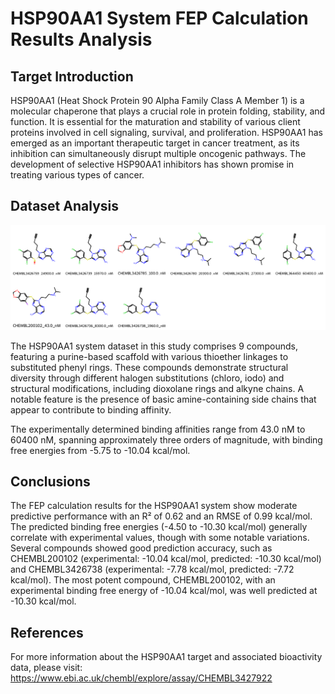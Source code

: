 # HSP90AA1 System FEP Calculation Results Analysis

## Target Introduction

HSP90AA1 (Heat Shock Protein 90 Alpha Family Class A Member 1) is a molecular chaperone that plays a crucial role in protein folding, stability, and function. It is essential for the maturation and stability of various client proteins involved in cell signaling, survival, and proliferation. HSP90AA1 has emerged as an important therapeutic target in cancer treatment, as its inhibition can simultaneously disrupt multiple oncogenic pathways. The development of selective HSP90AA1 inhibitors has shown promise in treating various types of cancer.

## Dataset Analysis

![Molecular structures of representative compounds](mol_grid.png)

The HSP90AA1 system dataset in this study comprises 9 compounds, featuring a purine-based scaffold with various thioether linkages to substituted phenyl rings. These compounds demonstrate structural diversity through different halogen substitutions (chloro, iodo) and structural modifications, including dioxolane rings and alkyne chains. A notable feature is the presence of basic amine-containing side chains that appear to contribute to binding affinity.

The experimentally determined binding affinities range from 43.0 nM to 60400 nM, spanning approximately three orders of magnitude, with binding free energies from -5.75 to -10.04 kcal/mol.

## Conclusions

The FEP calculation results for the HSP90AA1 system show moderate predictive performance with an R² of 0.62 and an RMSE of 0.99 kcal/mol. The predicted binding free energies (-4.50 to -10.30 kcal/mol) generally correlate with experimental values, though with some notable variations. Several compounds showed good prediction accuracy, such as CHEMBL200102 (experimental: -10.04 kcal/mol, predicted: -10.30 kcal/mol) and CHEMBL3426738 (experimental: -7.78 kcal/mol, predicted: -7.72 kcal/mol). The most potent compound, CHEMBL200102, with an experimental binding free energy of -10.04 kcal/mol, was well predicted at -10.30 kcal/mol.

## References

For more information about the HSP90AA1 target and associated bioactivity data, please visit:
https://www.ebi.ac.uk/chembl/explore/assay/CHEMBL3427922 